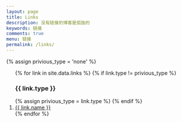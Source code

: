 ```yaml
---
layout: page
title: Links
description: 没有链接的博客是孤独的
keywords: 链接
comments: true
menu: 链接
permalink: /links/
---
```


{% assign privious_type = 'none' %}
<ol class="posts-list" >
  {% for link in site.data.links %}
    {% if link.type != privious_type %}
      <h3>{{ link.type }}</h3>
      {% assign privious_type = link.type %}
    {% endif %}
    <li class="posts-list-item">
      <a class="posts-list-name" href="{{ link.url }}">{{ link.name }}</a>
    </li>
  {% endfor %}
</ol>
